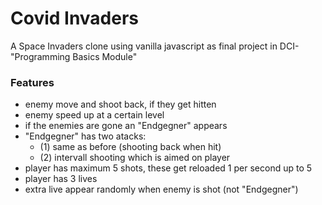 # Covid Invaders

A Space Invaders clone using vanilla javascript as final project in DCI-"Programming Basics Module"

### Features
- enemy move and shoot back, if they get hitten
- enemy speed up at a certain level
- if the enemies are gone an "Endgegner" appears
- "Endgegner" has two atacks: 
  - (1) same as before (shooting back when hit)
  - (2) intervall shooting which is aimed on player
- player has maximum 5 shots, these get reloaded 1 per second up to 5
- player has 3 lives
- extra live appear randomly when enemy is shot (not "Endgegner")

